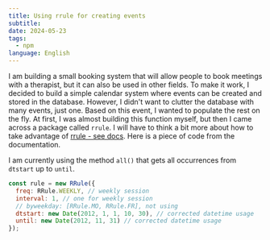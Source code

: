 ```yaml
---
title: Using rrule for creating events
subtitle: 
date: 2024-05-23
tags:
  - npm
language: English
---
```


I am building a small booking system that will allow people to book meetings with a therapist, but it can also be used in other fields. To make it work, I decided to build a simple calendar system where events can be created and stored in the database. However, I didn't want to clutter the database with many events, just one. Based on this event, I wanted to populate the rest on the fly. At first, I was almost building this function myself, but then I came across a package called `rrule`. I will have to think a bit more about how to take advantage of [rrule - see docs](https://www.npmjs.com/package/rrule). Here is a piece of code from the documentation.

I am currently using the method `all()` that gets all occurrences from `dtstart` up to `until`.

```js
const rule = new RRule({
  freq: RRule.WEEKLY, // weekly session
  interval: 1, // one for weekly session
  // byweekday: [RRule.MO, RRule.FR], not using
  dtstart: new Date(2012, 1, 1, 10, 30), // corrected datetime usage
  until: new Date(2012, 11, 31) // corrected datetime usage
});
```